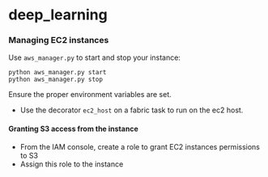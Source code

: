 # deep_learning

### Managing EC2 instances
Use `aws_manager.py` to start and stop your instance:
```
python aws_manager.py start
python aws_manager.py stop
```
Ensure the proper environment variables are set.

- Use the decorator `ec2_host` on a fabric task to run on the ec2 host.

#### Granting S3 access from the instance
- From the IAM console, create a role to grant EC2 instances permissions to S3
- Assign this role to the instance